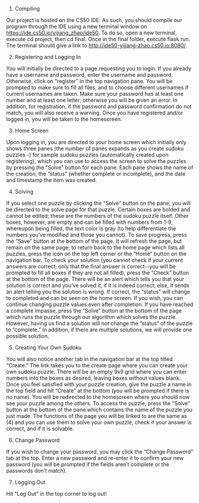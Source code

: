 
1. Compiling

Our project is hosted on the CS50 IDE.  As such, you should compile our program through the IDE using a new terminal window on https://ide.cs50.io/yijiang_zhao/ide50.  To do so, open a new terminal, execute cd project, then cd final.  Once in the final folder, execute flask run.  The terminal should give a link to http://ide50-yijiang-zhao.cs50.io:8080/.

2. Registering and Logging In

You will initially be directed to a page requesting you to login.  If you already have a username and password, enter the username and password.  Otherwise, click on “register” in the top navigation pane. You will be prompted to make sure to fill all files, and to choose different usernames if current usernames are taken. Make sure your password has at least one number and at least one letter; otherwise you will be given an error. In addition, for registration, if the password and password confirmation do not match, you will also receive a warning. Once you have registered and/or logged in, you will be taken to the homescreen.

3. Home Screen

Upon logging in, you are directed to your home screen which initially only shows three panes (the number of panes expands as you create sudoku puzzles -) for sample sudoku puzzles (automatically created upon registering), which you can use to access the screen to solve the puzzles by pressing the “Solve” button for each pane. Each pane shows the name of the creation, the “status” (whether complete or incomplete), and the date and timestamp the item was created.

4. Solving

If you select one puzzle by clicking the “Solve” button on the pane, you will be directed to the solve page for that puzzle. Certain boxes are bolded and cannot be edited; these are the numbers of the sudoku puzzle itself. Other boxes, however, are empty and can be filled with numbers from 1-9, whereupon being filled, the text color is gray (to help differentiate the numbers you’ve modified and those you cannot).
To save progress, press the “Save” button at the bottom of the page. It will refresh the page, but remain on the same page; to return back to the home page which lists all puzzles, press the icon on the top left corner or the “Home” button on the navigation bar.
To check your solution (you cannot check if your current answers are correct; only that the final answer is correct--you will be prompted to fill all boxes if they are not all filled), press the “Check” button at the bottom of the page. There will be an alert which tells you that your solution is correct and you’ve solved it, if it is indeed correct; else, it sends an alert telling you the solution is wrong. If correct, the “status” will change to completed and can be seen on the home screen. If you wish, you can continue changing puzzle values even after completion.
If you have reached a complete impasse, press the “Solve” button at the bottom of the page which runs the puzzle through our algorithm which solves the puzzle. However, having us find a solution will not change the “status” of the puzzle to “complete.” In addition, if there are multiple solutions, we will provide one possible solution.

5. Creating Your Own Sudoku

You will also notice another tab in the navigation bar at the top titled “Create.” The link takes you to the create page where you can create your own sudoku puzzle. There will be an empty 9x9 grid where you can enter numbers into the boxes as desired, leaving boxes without values blank.  Once you feel satisfied with your puzzle creation, give the puzzle a name in the top field and hit “Create” at the bottom (you will be prompted if there is no name).  You will be redirected to the homescreen where you should now see your puzzle among the others. To access the puzzle, press the “Solve” button at the bottom of the pane which contains the name of the puzzle you just made. The functions of the page you will be linked to are the same as (4) and you can use them to solve your own puzzle, check if your answer is correct, and if it is solvable.

6. Change Password

If you wish to change your password, you may click the “Change Password” tab at the top. Enter a new password and re-enter it to confirm your new password (you will be prompted if the fields aren’t complete or the passwords don’t match).

7. Logging Out

Hit “Log Out” in the top corner to log out!
